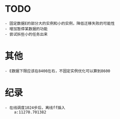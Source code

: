 # TODO
    - 固定数据E的部分大的实例和小的实例，降低迁移失败的可能性
    - 增加暂停某数据的功能
    - 尝试拆些小的任务出来
# 其他
    - E数据下限应该在8400左右，不固定实例优化可以算到8600
    
# 纪录
    - 在线调度1024步后，离线ff插入
        a:11270.701382